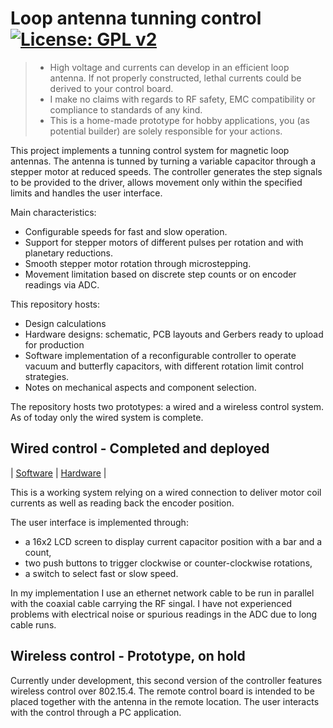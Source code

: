 # Loop antenna tunning control [![License: GPL v2](https://img.shields.io/badge/License-GPL%20v2-blue.svg)](https://www.gnu.org/licenses/old-licenses/gpl-2.0.en.html)<br>


> - High voltage and currents can develop in an efficient loop antenna. If not properly constructed, lethal currents could be derived to your control board.  
> - I make no claims with regards to RF safety, EMC compatibility or compliance to standards of any kind.
> - This is a home-made prototype for hobby applications, you (as potential builder) are solely responsible for your actions.

This project implements a tunning control system for magnetic loop antennas. The antenna is tunned by turning a variable capacitor through a stepper motor at reduced speeds. The controller generates the step signals to be provided to the driver, allows movement only within the specified limits and handles the user interface.

Main characteristics:
- Configurable speeds for fast and slow operation.
- Support for stepper motors of different pulses per rotation and with planetary reductions.
- Smooth stepper motor rotation through microstepping.
- Movement limitation based on discrete step counts or on encoder readings via ADC.

This repository hosts:
- Design calculations
- Hardware designs: schematic, PCB layouts and Gerbers ready to upload for production
- Software implementation of a reconfigurable controller to operate vacuum and butterfly capacitors, with different rotation limit control strategies.
- Notes on mechanical aspects and component selection.

The repository hosts two prototypes: a wired and a wireless control system. As of today only the wired system is complete.

## Wired control - Completed and deployed

| [Software](https://github.com/jaesparza/Loop-controller/tree/master/Software/tunerControllerGen1) | 
[Hardware](https://github.com/jaesparza/Loop-controller/tree/master/pcb/initialPrototype) |

This is a working system relying on a wired connection to deliver motor coil currents as well as reading back the encoder position.

The user interface is implemented through:
- a 16x2 LCD screen to display current capacitor position with a bar and a count,
- two push buttons to trigger clockwise or counter-clockwise rotations,
- a switch to select fast or slow speed.

In my implementation I use an ethernet network cable to be run in parallel with the coaxial cable carrying the RF singal. I have not experienced problems with electrical noise or spurious readings in the ADC due to long cable runs.


## Wireless control - Prototype, on hold
Currently under development, this second version of the controller features wireless control over 802.15.4. The remote control board is intended to be placed together with the antenna in the remote location. The user interacts with the control through a PC application.